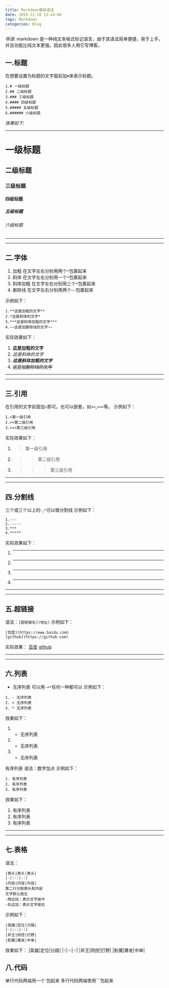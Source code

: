 ```yaml
---
title: Markdown基础语法
date: 2019-11-18 13:24:06
tags: Markdown
categories: Blog
---
```

*导语:* markdown 是一种纯文本格式标记语言，由于其语法简单便捷，易于上手，并且功能比纯文本更强。因此很多人用它写博客。

## 一.标题
在想要设置为标题的文字面前加`#`来表示标题。
```
1.# 一级标题
2.## 二级标题
3.### 三级标题
4.#### 四级标题
5.##### 五级标题
6.###### 六级标题
```
*效果如下:*

---
# 一级标题
## 二级标题
### 三级标题
#### 四级标题
##### 五级标题
###### 六级标题
---
---
## 二.字体
1. 加粗
在文字左右分别用两个`*`包裹起来
2. 斜体
在文字左右分别用一个`*`包裹起来
3. 斜体加粗
在文字左右分别用三个`*`包裹起来
4. 删除线
在文字左右分别用两个`~~`包裹起来

示例如下：
```
1.**这是加粗的文字**
2.*这是斜体的文字*
3.***这是斜体加粗的文字***
4.~~这是加删除线的文字~~
```
实际效果如下：
1. **这是加粗的文字**
2. *这是斜体的文字*
3. ***这是斜体加粗的文字***
4. ~~这是加删除线的文字~~

---
---
## 三.引用
在引用的文字前面加`>`即可。也可以嵌套，如`>>`,`>>>`等。
示例如下：
```
1.>第一级引用
2.>>第二级引用
3.>>>第三级引用
```
实际效果如下：
1. >第一级引用
2. >>第二级引用
3. >>>第三级引用

---
---
## 四.分割线
三个或三个以上的`-`,`*`可以做分割线
示例如下：
```
1.---
2.-----
3.***
4.*****
```
实际效果如下：
1. ---
2. -----
3. ***
4. *****
---
---
## 五.超链接
语法：`[超链接名](地址)`
示例如下：
```
[百度](https://www.baidu.com)
[github](https://github.com)
```
实际效果：
[百度](https://www.baidu.com)
[github](https://github.com)

---
---
## 六.列表
+ 无序列表
可以用`-+*`任何一种都可以
示例如下：
```
1. - 无序列表
2. + 无序列表
3. * 无序列表
```
效果如下：
1. - 无序列表
2. + 无序列表
3. * 无序列表

有序列表
语法：数字加点
示例如下：
```
1. 有序列表
2. 有序列表
3. 有序列表
```
效果如下：
1. 有序列表
2. 有序列表
3. 有序列表

---
---
## 七.表格
语法：
```
|表头|表头|表头|
|-|:-:|-:|
|内容|内容|内容|
第二行分割表头和内容
文字默认居左
-两边加：表示文字居中
-右边加：表示文字居右
```
示例如下：
```
|英雄|定位|分路|
|-|:-:|-:|
|斧王|肉控|打野|
|影魔|爆发|中单|
```

效果如下：
|英雄|定位|分路|
|-|:-:|-:|
|斧王|肉控|打野|
|影魔|爆发|中单|

## 八.代码
单行代码两端用一个`包起来
多行代码两端使用```包起来
